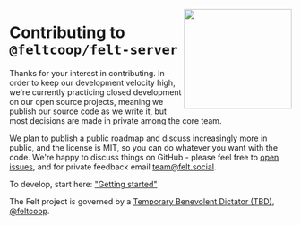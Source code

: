 [<img src="/src/static/felt.png" align="right" width="192" height="178">](https://felt.dev)

# Contributing to `@feltcoop/felt-server`

Thanks for your interest in contributing.
In order to keep our development velocity high,
we're currently practicing closed development on our open source projects,
meaning we publish our source code as we write it,
but most decisions are made in private among the core team.

We plan to publish a public roadmap and discuss increasingly more in public,
and the license is MIT, so you can do whatever you want with the code.
We're happy to discuss things on GitHub -
please feel free to
[open issues](https://github.com/feltcoop/felt-server),
and for private feedback email [team@felt.social](mailto:team@felt.social).

To develop, start here: ["Getting started"](/src/docs/getting-started.md)

The Felt project is governed by a
[Temporary Benevolent Dictator (TBD)](https://github.com/feltcoop/felt/blob/main/GOVERNANCE.md),
[@feltcoop](https://github.com/feltcoop).
